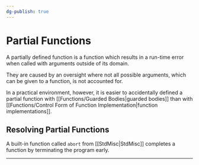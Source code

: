 ```yaml
---
dg-publish: true
---
```

# Partial Functions

A partially defined function is a function which results in a run-time error when called with arguments outside of its domain.

They are caused by an oversight where not all possible arguments, which can be given to a function, is not accounted for.

In a practical environment, however, it is easier to accidentally defined a partial function with [[Functions/Guarded Bodies|guarded bodies]] than with [[Functions/Control Form of Function Implementation|function implementations]].



## Resolving Partial Functions

A built-in function called `abort` from [[StdMisc|StdMisc]] completes a function by terminating the program early.

---